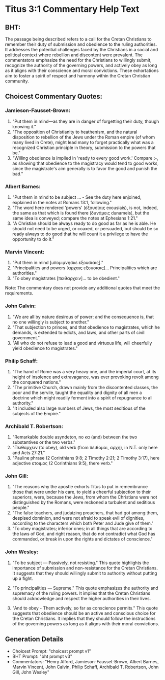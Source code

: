 # Titus 3:1 Commentary Help Text

## BHT:
The passage being described refers to a call for the Cretan Christians to remember their duty of submission and obedience to the ruling authorities. It addresses the potential challenges faced by the Christians in a social and political context where rebellion and discontent were prevalent. The commentators emphasize the need for the Christians to willingly submit, recognize the authority of the governing powers, and actively obey as long as it aligns with their conscience and moral convictions. These exhortations aim to foster a spirit of respect and harmony within the Cretan Christian community.

## Choicest Commentary Quotes:
### Jamieson-Fausset-Brown:
1. "Put them in mind—as they are in danger of forgetting their duty, though knowing it."
2. "The opposition of Christianity to heathenism, and the natural disposition to rebellion of the Jews under the Roman empire (of whom many lived in Crete), might lead many to forget practically what was a recognized Christian principle in theory, submission to the powers that be."
3. "Willing obedience is implied in 'ready to every good work.' Compare :-, as showing that obedience to the magistracy would tend to good works, since the magistrate's aim generally is to favor the good and punish the bad."

### Albert Barnes:
1. "Put them in mind to be subject ... - See the duty here enjoined, explained in the notes at Romans 13:1, following."
2. "The word here rendered 'powers' (ἐξουσίαις exousiais), is not, indeed, the same as that which is found there (δυνάμεις dunameis), but the same idea is conveyed; compare the notes at Ephesians 1:21."
3. "A Christian should be always ready to do good as far as he is able. He should not need to be urged, or coaxed, or persuaded, but should be so ready always to do good that he will count it a privilege to have the opportunity to do it."

### Marvin Vincent:
1. "Put them in mind [υπομιμνησκε εξουσιαις]." 
2. "Principalities and powers [αρχαις εξουσιαις]... Principalities which are authorities."
3. "To obey magistrates [πειθαρχειν]... to be obedient."

Note: The commentary does not provide any additional quotes that meet the requirements.

### John Calvin:
1. "We are all by nature desirous of power; and the consequence is, that no one willingly is subject to another."
2. "That subjection to princes, and that obedience to magistrates, which he demands, is extended to edicts, and laws, and other parts of civil government."
3. "All who do not refuse to lead a good and virtuous life, will cheerfully yield obedience to magistrates."

### Philip Schaff:
1. "The hand of Rome was a very heavy one, and the imperial court, at its height of insolence and extravagance, was ever provoking revolt among the conquered nations."
2. "The primitive Church, drawn mainly from the discontented classes, the poor and the servile, taught the equality and dignity of all men a doctrine which might readily ferment into a spirit of repugnance to all authority."
3. "It included also large numbers of Jews, the most seditious of the subjects of the Empire."

### Archibald T. Robertson:
1. "Remarkable double asyndeton, no κα (and) between the two substantives or the two verbs."
2. "Πειθαρχειν (to obey), old verb (from πειθομαι, αρχη), in N.T. only here and Acts 27:21."
3. "Pauline phrase (2 Corinthians 9:8; 2 Timothy 2:21; 2 Timothy 3:17), here adjective ετοιμος (2 Corinthians 9:5), there verb."

### John Gill:
1. "The reasons why the apostle exhorts Titus to put in remembrance those that were under his care, to yield a cheerful subjection to their superiors, were, because the Jews, from whom the Christians were not distinguished by the Romans, were reckoned a turbulent and seditious people."
2. "The false teachers, and judaizing preachers, that had got among them, despised dominion, and were not afraid to speak evil of dignities, according to the characters which both Peter and Jude give of them."
3. "To obey magistrates; inferior ones; in all things that are according to the laws of God, and right reason, that do not contradict what God has commanded, or break in upon the rights and dictates of conscience."

### John Wesley:
1. "To be subject — Passively, not resisting." This quote highlights the importance of submission and non-resistance for the Cretan Christians. It suggests that they should willingly submit to authority without putting up a fight.

2. "To principalities — Supreme." This quote emphasizes the authority and supremacy of the ruling powers. It implies that the Cretan Christians should acknowledge and respect the higher authorities in their lives.

3. "And to obey - Them actively, so far as conscience permits." This quote suggests that obedience should be an active and conscious choice for the Cretan Christians. It implies that they should follow the instructions of the governing powers as long as it aligns with their moral convictions.


## Generation Details
- Choicest Prompt: "choicest prompt v1"
- BHT Prompt: "bht prompt v3"
- Commentators: "Henry Alford, Jamieson-Fausset-Brown, Albert Barnes, Marvin Vincent, John Calvin, Philip Schaff, Archibald T. Robertson, John Gill, John Wesley"
